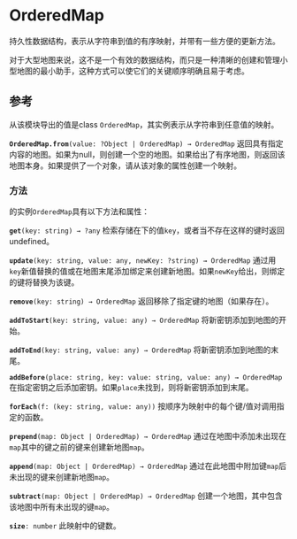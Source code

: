 # OrderedMap

持久性数据结构，表示从字符串到值的有序映射，并带有一些方便的更新方法。

对于大型地图来说，这不是一个有效的数据结构，而只是一种清晰的创建和管理小型地图的最小助手，这种方式可以使它们的关键顺序明确且易于考虑。

## 参考

从该模块导出的值是class `OrderedMap`，其实例表示从字符串到任意值的映射。

**`OrderedMap.from`**`(value: ?Object | OrderedMap) → OrderedMap`
返回具有指定内容的地图。如果为null，则创建一个空的地图。如果给出了有序地图，则返回该地图本身。如果提供了一个对象，请从该对象的属性创建一个映射。

### 方法

的实例`OrderedMap`具有以下方法和属性：

**`get`**`(key: string) → ?any`
检索存储在下的值`key`，或者当不存在这样的键时返回undefined。

**`update`**`(key: string, value: any, newKey: ?string) → OrderedMap`
通过用`key`新值替换的值或在地图末尾添加绑定来创建新地图。如果`newKey`给出，则绑定的键将替换为该键。

**`remove`**`(key: string) → OrderedMap`
返回移除了指定键的地图（如果存在）。

**`addToStart`**`(key: string, value: any) → OrderedMap`
将新密钥添加到地图的开始。

**`addToEnd`**`(key: string, value: any) → OrderedMap`
将新密钥添加到地图的末尾。

**`addBefore`**`(place: string, key: value: string, value: any) → OrderedMap`
在指定密钥之后添加密钥。如果`place`未找到，则将新密钥添加到末尾。

**`forEach`**`(f: (key: string, value: any))`
按顺序为映射中的每个键/值对调用指定的函数。

**`prepend`**`(map: Object | OrderedMap) → OrderedMap`
通过在地图中添加未出现在`map`其中的键之前的键来创建新地图`map`。

**`append`**`(map: Object | OrderedMap) → OrderedMap`
通过在此地图中附加键`map`后未出现的键来创建新地图`map`。

**`subtract`**`(map: Object | OrderedMap) → OrderedMap`
创建一个地图，其中包含该地图中所有未出现的键`map`。

**`size`**`: number`
此映射中的键数。